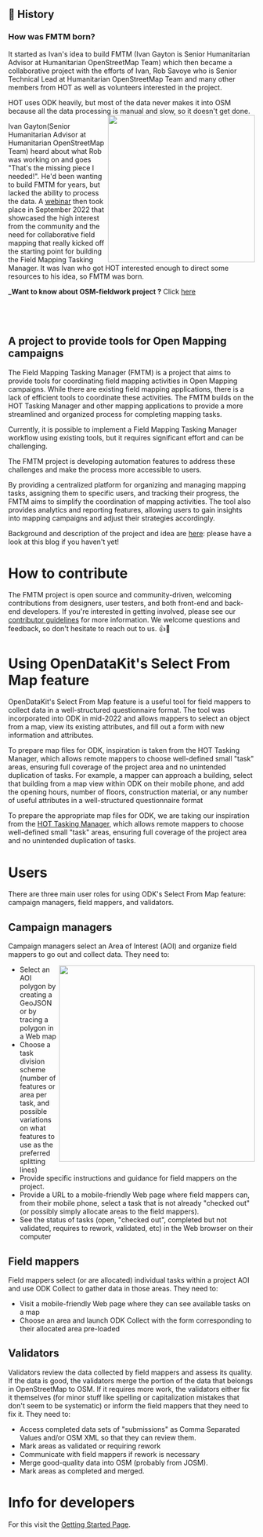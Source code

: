 ## 📖 History

### How was FMTM born?

It started as Ivan's idea to build FMTM (Ivan Gayton is Senior Humanitarian
Advisor at Humanitarian OpenStreetMap Team) which then became a collaborative
project with the efforts of Ivan, Rob Savoye who is Senior Technical Lead at
Humanitarian OpenStreetMap Team and many other members from HOT as well as
volunteers interested in the project.

HOT uses ODK heavily, but most of the data never makes it into OSM because all
the data processing is manual and slow, so it doesn't get done.
<img align="right" width="300px" src="https://github.com/hotosm/osm-fieldwork/assets/97789856/afc791c7-6cc9-4496-aa93-ab02733f30b8"/>

Ivan Gayton(Senior Humanitarian Advisor at Humanitarian OpenStreetMap Team)
heard about what Rob was working on and goes "That's the missing piece I
needed!". He'd been wanting to build FMTM for years, but lacked the ability to
process the data.
A [webinar](https://www.youtube.com/watch?v=GiLKRZpbtrc&ab_channel=HumanitarianOpenStreetMapTeam) then took place in September 2022
that showcased the high interest from the community and the need for
collaborative field mapping that really kicked off the starting point for
building the Field Mapping Tasking Manager. It was Ivan who got HOT interested
enough to direct some resources to his idea, so FMTM was born.

**\_Want to know about OSM-fieldwork project ?**
Click [here](https://github.com/hotosm/osm-fieldwork/wiki)
<br>
<br>
<br>
<br>

## A project to provide tools for Open Mapping campaigns

The Field Mapping Tasking Manager (FMTM) is a project that aims to provide tools
for coordinating field mapping activities in Open Mapping campaigns. While
there are existing field mapping applications, there is a lack of efficient
tools to coordinate these activities. The FMTM builds on the HOT Tasking
Manager and other mapping applications to provide a more streamlined and
organized process for completing mapping tasks.

Currently, it is possible to implement a Field Mapping Tasking Manager workflow
using existing tools, but it requires significant effort and can be challenging.

The FMTM project is developing automation features to address these challenges
and make the process more accessible to users.

By providing a centralized platform for organizing and managing mapping tasks,
assigning them to specific users, and tracking their progress, the FMTM aims to
simplify the coordination of mapping activities. The tool also provides
analytics and reporting features, allowing users to gain insights into mapping
campaigns and adjust their strategies accordingly.

Background and description of the project and idea are
[here](https://www.hotosm.org/updates/field-mapping-is-the-future-a-tasking-manager-workflow-using-odk/):
please have a look at this blog if you haven't yet!

# How to contribute

The FMTM project is open source and community-driven, welcoming contributions
from designers, user testers, and both front-end and back-end developers. If
you're interested in getting involved, please see our
[contributor guidelines](https://github.com/hotosm/fmtm/blob/main/CONTRIBUTING.md)
for more information. We welcome questions and feedback, so don't hesitate
to reach out to us. 👍🎉

# Using OpenDataKit's Select From Map feature

OpenDataKit's Select From Map feature is a useful tool for field mappers to
collect data in a well-structured questionnaire format. The tool was
incorporated into ODK in mid-2022 and allows mappers to select an object from a
map, view its existing attributes, and fill out a form with new information
and attributes.

To prepare map files for ODK, inspiration is taken from the HOT Tasking Manager,
which allows remote mappers to choose well-defined small "task" areas, ensuring
full coverage of the project area and no unintended duplication of tasks. For
example, a mapper can approach a building, select that building from a map
view within ODK on their mobile phone, and add the opening hours, number of
floors, construction material, or any number of useful attributes in a
well-structured questionnaire format

To prepare the appropriate map files for ODK, we are taking our inspiration from
the [HOT Tasking Manager](https://tasks.hotosm.org/), which allows remote
mappers to choose well-defined small "task" areas, ensuring full coverage
of the project area and no unintended duplication of tasks.

# Users

There are three main user roles for using ODK's Select From Map feature:
campaign managers, field mappers, and validators.

## Campaign managers

Campaign managers select an Area of Interest (AOI) and organize field mappers
to go out and collect data. They need to:

<img align="right" width="400px" src="https://github.com/hotosm/fmtm/assets/97789856/9343a4bc-462c-44af-af93-8a67907837b3"/>

- Select an AOI polygon by creating a GeoJSON or by tracing a polygon
  in a Web map
- Choose a task division scheme (number of features or area per task,
  and possible variations on what features to use as the preferred splitting lines)
- Provide specific instructions and guidance for field mappers on the project.
- Provide a URL to a mobile-friendly Web page where field mappers can, from
  their mobile phone, select a task that is not already "checked out"
  (or possibly simply allocate areas to the field mappers).
- See the status of tasks (open, "checked out", completed but not validated,
  requires to rework, validated, etc) in the Web browser on their computer

## Field mappers

Field mappers select (or are allocated) individual tasks within a project AOI
and use ODK Collect to gather data in those areas. They need to:

- Visit a mobile-friendly Web page where they can see available tasks on a map
- Choose an area and launch ODK Collect with the form corresponding to their
  allocated area pre-loaded

## Validators

Validators review the data collected by field mappers and assess its quality.
If the data is good, the validators merge the portion of the data that
belongs in OpenStreetMap to OSM. If it requires more work, the validators
either fix it themselves (for minor stuff like spelling or capitalization
mistakes that don't seem to be systematic) or inform the field mappers
that they need to fix it. They need to:

- Access completed data sets of "submissions" as Comma Separated Values
  and/or OSM XML so that they can review them.
- Mark areas as validated or requiring rework
- Communicate with field mappers if rework is necessary
- Merge good-quality data into OSM (probably from JOSM).
- Mark areas as completed and merged.

# Info for developers

For this visit the
[Getting Started Page](https://hotosm.github.io/fmtm/dev/Setup/).
